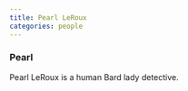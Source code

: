 ```yaml
---
title: Pearl LeRoux
categories: people
---
```


### Pearl

Pearl LeRoux is a human Bard lady detective.
